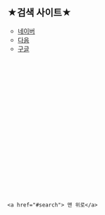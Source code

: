 <!doctype html>
<html>
<head>
	<title>세번 째 과제   </title>
	<meta charset = "UTF-8">
	<meta name="author" content="김승민">
	<meta name="keywords" content="HTML5,CSS3">
</head>
<body>
	<h2 id="search">  ★검색 사이트★</h2>
	<ul type="circle">
		<li> <a href="https://www.naver.com/">네이버 </a> <br/>
		<li> <a href="https://www.daum.net/"> 다음 </a> <br/>
		<li> <a href="https://www.google.co.kr/">  구글 </a> 	
	</ul>
	<br/><br/><br/><br/><br/><br/><br/><br/><br/><br/><br/><br/><br/><br/><br/><br/><br/><br/>
	
	<a href="#search"> 맨 위로</a>
</body>
</html>
